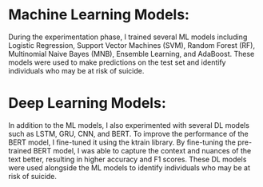 # Machine Learning Models:

During the experimentation phase, I trained several ML models including Logistic Regression, Support Vector Machines (SVM), Random Forest (RF), Multinomial Naive Bayes (MNB), Ensemble Learning, and AdaBoost. These models were used to make predictions on the test set and identify individuals who may be at risk of suicide.

# Deep Learning Models:

In addition to the ML models, I also experimented with several DL models such as LSTM, GRU, CNN, and BERT. To improve the performance of the BERT model, I fine-tuned it using the ktrain library. By fine-tuning the pre-trained BERT model, I was able to capture the context and nuances of the text better, resulting in higher accuracy and F1 scores. These DL models were used alongside the ML models to identify individuals who may be at risk of suicide.
